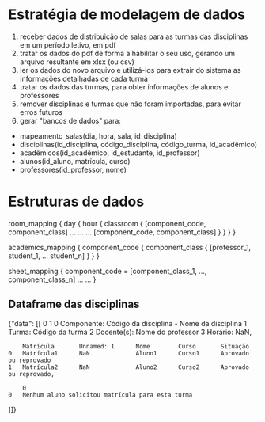 # Estratégia de modelagem de dados

1) receber dados de distribuição de salas para as turmas das disciplinas em um período letivo, em pdf
2) tratar os dados do pdf de forma a habilitar o seu uso, gerando um arquivo resultante em xlsx (ou csv)
3) ler os dados do novo arquivo e utilizá-los para extrair do sistema as informações detalhadas de cada turma
4) tratar os dados das turmas, para obter informações de alunos e professores
5) remover disciplinas e turmas que não foram importadas, para evitar erros futuros
6) gerar "bancos de dados" para: 
* mapeamento_salas(dia, hora, sala, id_disciplina)
* disciplinas(id_disciplina, código_disciplina, código_turma, id_acadêmico) 
* acadêmicos(id_acadêmico, id_estudante, id_professor)
* alunos(id_aluno, matrícula, curso)
* professores(id_professor, nome)

# Estruturas de dados

room_mapping {
    day {
        hour {
            classroom {
                [component_code, component_class]
                ...
                ...
                ...
                [component_code, component_class]
            }
        }
    }
}

academics_mapping {
    component_code {
        component_class {
                [professor_1, student_1, ... student_n]
        }
    }
}

sheet_mapping {
    component_code = [component_class_1, ..., component_class_n]
    ...
    ...
}

## Dataframe das disciplinas

{"data": 
[[
        0               1
    0   Componente:     Código da disciplina - Nome da disciplina
    1   Turma:          Código da turma
    2   Docente(s):     Nome do professor
    3   Horário:        NaN,     

        Matrícula       Unnamed: 1      Nome        Curso       Situação
    0   Matrícula1      NaN             Aluno1      Curso1      Aprovado ou reprovado
    1   Matrícula2      NaN             Aluno2      Curso2      Aprovado ou reprovado,

        0
    0   Nenhum aluno solicitou matrícula para esta turma
]]}
